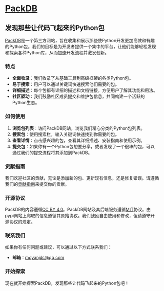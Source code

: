 # [PackDB](https://packdb.moyanjdc.top/)

## 发现那些让代码飞起来的Python包

[PackDB](https://packdb.moyanjdc.top/)是一个第三方网站，旨在收集和展示那些使Python开发更加高效和有趣的Python包。我们的目标是为开发者提供一个集中的平台，让他们能够轻松发现和探索各种Python库，从而加速开发流程并激发创新。

### 特点

- **全面收录**：我们收录了从基础工具到高级框架的各类Python包。
- **易于搜索**：用户可以通过关键词快速搜索他们需要的包。
- **详细描述**：每个包都有详细的描述和文档链接，方便用户了解其功能和用法。
- **社区驱动**：我们鼓励社区成员提交和维护包信息，共同构建一个活跃的Python生态。

### 如何使用

1. **浏览包列表**：访问PackDB网站，浏览我们精心分类的Python包列表。
2. **搜索包**：使用搜索栏，输入关键词快速找到你需要的包。
3. **查看详情**：点击感兴趣的包，查看其详细描述、安装指南和使用示例。
4. **提交包**：如果你有一个Python包想要分享，或者发现了一个很棒的包，可以通过我们的提交流程将其添加到PackDB。

### 贡献指南

我们欢迎社区的贡献，无论是添加新的包、更新现有信息，还是修复错误。请遵循我们的[贡献指南](CONTRIBUTING.md)来提交你的贡献。

### 开源协议

PackDB的内容遵循[CC BY 4.0](https://creativecommons.org/licenses/by/4.0/)。PackDB网站及其后端服务遵循[MIT](LICENSE)协议。由pypi网站上爬取的信息遵循其原始协议。我们鼓励自由使用和修改，但请遵守开源协议的规定。

### 联系我们

如果你有任何问题或建议，可以通过以下方式联系我们：

- **邮箱**：[moyanjdc@qq.com](mailto:moyanjdc@qq.com)
<!-- - **社交媒体**：关注我们的[Twitter](https://twitter.com/packdb)和[GitHub](https://github.com/packdb)获取最新动态。-->

### 开始探索

现在就开始探索PackDB，发现那些让代码飞起来的Python包吧！

